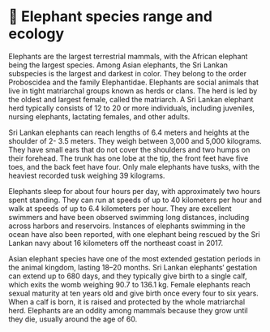 # 🦣 Elephant species range and ecology

Elephants are the largest terrestrial mammals, with the African elephant being the largest species. Among Asian elephants, the Sri Lankan subspecies is the largest and darkest in color. They belong to the order Proboscidea and the family Elephantidae. Elephants are social animals that live in tight matriarchal groups known as herds or clans. The herd is led by the oldest and largest female, called the matriarch. A Sri Lankan elephant herd typically consists of 12 to 20 or more individuals, including juveniles, nursing elephants, lactating females, and other adults.

Sri Lankan elephants can reach lengths of 6.4 meters and heights at the shoulder of 2- 3.5 meters. They weigh between 3,000 and 5,000 kilograms. They have small ears that do not cover the shoulders and two humps on their forehead. The trunk has one lobe at the tip, the front feet have five toes, and the back feet have four. Only male elephants have tusks, with the heaviest recorded tusk weighing 39 kilograms.

Elephants sleep for about four hours per day, with approximately two hours spent standing. They can run at speeds of up to 40 kilometers per hour and walk at speeds of up to 6.4 kilometers per hour. They are excellent swimmers and have been observed swimming long distances, including across harbors and reservoirs. Instances of elephants swimming in the ocean have also been reported, with one elephant being rescued by the Sri Lankan navy about 16 kilometers off the northeast coast in 2017.

Asian elephant species have one of the most extended gestation periods in the animal kingdom, lasting 18–20 months. Sri Lankan elephants‘ gestation can extend up to 680 days, and they typically give birth to a single calf, which exits the womb weighing 90.7 to 136.1 kg. Female elephants reach sexual maturity at ten years old and give birth once every four to six years. When a calf is born, it is raised and protected by the whole matriarchal herd. Elephants are an oddity among mammals because they grow until they die, usually around the age of 60.
